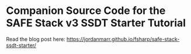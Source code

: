 # Companion Source Code for the SAFE Stack v3 SSDT Starter Tutorial

Read the blog post here:
https://jordanmarr.github.io/fsharp/safe-stack-ssdt-starter/

